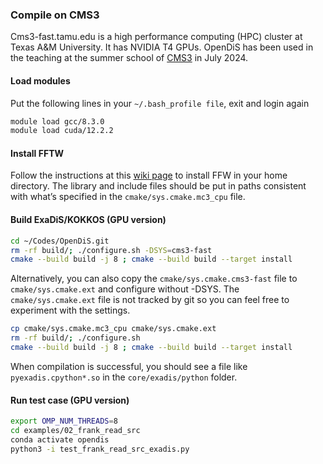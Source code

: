 ### Compile on CMS3

Cms3-fast.tamu.edu is a high performance computing (HPC) cluster at Texas A&M University. It has NVIDIA T4 GPUs. OpenDiS has been used in the teaching at the summer school of [CMS3](https://cms3.tamu.edu/) in July 2024.

#### Load modules 

Put the following lines in your ``~/.bash_profile file``, exit and login again
````bash
module load gcc/8.3.0
module load cuda/12.2.2

````

#### Install FFTW
Follow the instructions at this [wiki page](http://micro.stanford.edu/wiki/Install_FFTW3) to install FFW in your home directory.  The library and include files should be put in paths consistent with what’s specified in the ``cmake/sys.cmake.mc3_cpu`` file.
  
#### Build ExaDiS/KOKKOS (GPU version)

````bash
cd ~/Codes/OpenDiS.git
rm -rf build/; ./configure.sh -DSYS=cms3-fast
cmake --build build -j 8 ; cmake --build build --target install
````

Alternatively, you can also copy the ``cmake/sys.cmake.cms3-fast`` file to ``cmake/sys.cmake.ext`` and configure without -DSYS. The ``cmake/sys.cmake.ext`` file is not tracked by git so you can feel free to experiment with the settings.

````bash
cp cmake/sys.cmake.mc3_cpu cmake/sys.cmake.ext
rm -rf build/; ./configure.sh 
cmake --build build -j 8 ; cmake --build build --target install
````

When compilation is successful, you should see a file like ``pyexadis.cpython*.so`` in the ``core/exadis/python`` folder.


#### Run test case (GPU version)

````bash
export OMP_NUM_THREADS=8
cd examples/02_frank_read_src
conda activate opendis
python3 -i test_frank_read_src_exadis.py
````
